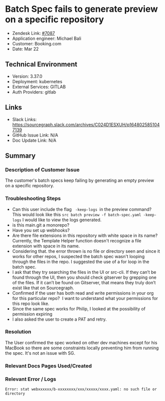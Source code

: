 
# Batch Spec fails to generate preview on a specific repository <!-- Ticket Title  Hint: include keywords to make it searchable -->

- Zendesk Link: [#7087](https://sourcegraph.zendesk.com/agent/tickets/7087)
- Application engineer: Michael Bali
- Customer: Booking.com <!-- Redact if this contains personally identifying information -->
- Date: Mar 22

<!-- Data populated from integration, speak to Ben Gordon or Michael Bali if not working -->
<!-- During Internal team trial, fill missing data manually (we are waiting for all data to sync) -->

## Technical Environment
- Version: 3.37.0​
- Deployment: kubernetes
- External Services: GITLAB
- Auth Providers: gitlab


## Links
<!-- Data for application engineer manual entry -->
- Slack Links: https://sourcegraph.slack.com/archives/C024D1ESXUH/p1648025851047139
- GitHub Issue Link: N/A
- Doc Update Link: N/A

## Summary
### Description of Customer Issue
The customer's batch specs keep failing by generating an empty preview on a specific repository.

### Troubleshooting Steps

- Can this user include the flag   `-keep-logs `in the preview command? This would look like this `src batch preview -f batch-spec.yaml -keep-logs` I would like to view the logs generated.
- is this main.git a monorepo?
- Have you set up webhooks?
- Are there file extensions in this repository with white space in its name? Currently, the Template Helper function doesn't recognize a file extension with space in its name.
- Considering that. the error thrown is no file or directory seen and since it works for other repos, I suspected the batch spec wasn't looping through the files in the repo. I suggested the use of a for loop in the batch spec.
- I ask that they try searching the files in the UI or src-cli.  If they can’t be found through the UI, then you should check gitserver by grepping one of the files. If it can’t be found on Gitserver, that means they truly don’t exist like that on Sourcegraph.
- Confirmed if the user has both read and write permissions in your org for this particular repo?  I want to understand what your permissions for this repo look like.
- Since the same spec works for Philip, I looked at the possibility of permission expiring
- I also asked the user to create a PAT and retry.
 
### Resolution
The User confirmed the spec worked on other dev machines except for his MacBook so there are some constraints locally preventing him from running the spec. It's not an issue with SG.

### Relevant Docs Pages Used/Created

### Relevant Error / Logs
<!-- Please redact keys, tokens, and personal identifying information -->
   ` Error: stat webxxxxxx/b-xxxxxxxx/xxx/xxxxx/xxxx.yaml: no such file or directory `

<!-- Once complete, upload a copy to https://github.com/sourcegraph/support-tools-internal/tree/main/resolved-tickets as a .md file -->
<!-- Name the file 7087.md -->
